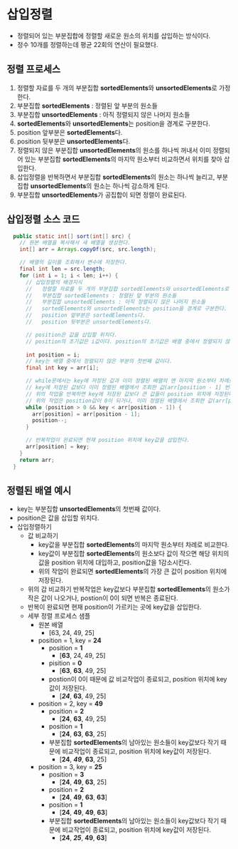 # 삽입정렬

- 정렬되어 있는 부분집합에 정렬할 새로운 원소의 위치를 삽입하는 방식이다.
- 정수 10개를 정렬하는데 평균 22회의 연산이 필요했다.

## 정렬 프로세스

1. 정렬할 자료를 두 개의 부분집합 **sortedElements**와 **unsortedElements**로 가정한다.
2. 부분집합 **sortedElements** : 정렬된 앞 부분의 원소들
3. 부분집합 **unsortedElements** : 아직 정렬되지 않은 나머지 원소들
4. **sortedElements**와 **unsortedElements**는 position을 경계로 구분한다.
5. position 앞부분은 **sortedElements**다.
6. position 뒷부분은 **unsortedElements**다.
7. 정렬되지 않은 부분집합 **unsortedElements**의 원소를 하나씩 꺼내서 이미 정렬되어 있는 부분집합 **sortedElements**의 마지막 원소부터 비교하면서 위치를 찾아 삽입한다.
8. 삽입정렬을 반복하면서 부분집합 **sortedElements**의 원소는 하나씩 늘리고, 부분집합 **unsortedElements**의 원소는 하나씩 감소하게 된다.
9. 부분집합 **unsortedElements**가 공집합이 되면 정렬이 완료된다.

## 삽입정렬 소스 코드

```java
  public static int[] sort(int[] src) {
    // 원본 배열을 복사해서 새 배열을 생성한다.
    int[] arr = Arrays.copyOf(src, src.length);

    // 배열의 길이를 조회해서 변수에 저장한다.
    final int len = src.length;
    for (int i = 1; i < len; i++) {
      // 삽입정렬의 배경지식
      //   정렬할 자료를 두 개의 부분집합 sortedElements와 unsortedElements로 가정한다.
      //   부분집합 sortedElements : 정렬된 앞 부분의 원소들
      //   부분집합 unsortedElements : 아직 정렬되지 않은 나머지 원소들
      //   sortedElements와 unsortedElements는 position을 경계로 구분한다.
      //   position 앞부분은 sortedElements다.
      //   position 뒷부분은 unsortedElements다.

      // position은 값을 삽입할 위치다.
      // position의 초기값은 i값이다. position의 초기값은 배열 중에서 정렬되지 않는 부분의 첫번째 index이기도 하다.
      
      int position = i;
      // key는 배열 중에서 정렬되지 않은 부분의 첫번째 값이다.
      final int key = arr[i];

      // while문에서는 key에 저장된 값과 이미 정렬된 배열의 맨 마지막 원소부터 차례로 비교하는 작업을 반복한다.
      // key에 저장된 값보다 이미 정렬된 배열에서 조회한 값(arr[position - 1] 번째 값)이 크면 현재 position 위치에 arr[position - 1]값을 대입하고, position의 1감소시킨다.
      // 위의 작업을 반복하면 key에 저장된 값보다 큰 값들이 position 위치에 저장된다. position값이 1씩 감소하기 때문에 반복을 수행할 수록 저장되는 위치는 계속 앞쪽으로 이동된다. 
      // 위의 작업은 position값이 0이 되거나, 이미 정렬된 배열에서 조회한 값(arr[position - 1] 번째 값)이 key에 저장된 값보다 작으면 종료된다.
      while (position > 0 && key < arr[position - 1]) {
        arr[position] = arr[position - 1];
        position--;
      }

      // 반복작업이 완료되면 현재 position 위치에 key값을 삽입한다.
      arr[position] = key;
    }
    return arr;
  }
```

## 정렬된 배열 예시

- key는 부분집합 **unsortedElements**의 첫번째 값이다.
- position은 값을 삽입할 위치다.
- 삽입정렬하기
  - 값 비교하기
    - key값을 부분집합 **sortedElements**의 마지막 원소부터 차례로 비교한다.
    - key값이 부분집합 **sortedElements**의 원소보다 값이 작으면 해당 위치의 값을 position 위치에 대입하고, position값을 1감소시킨다.
    - 위의 작업이 완료되면 **sortedElements**의 가장 큰 값이 position 위치에 저장된다.
  - 위의 갑 비교하기 반복작업은 key값보다 부분집합 **sortedElements**의 원소가 작은 값이 나오거나, postion이 0이 되면 반복은 종료된다.
  - 반복이 완료되면 현재 position이 가르키는 곳에 key값을 삽입한다.
  - 세부 정렬 프로세스 샘플
    - 원본 배열
      - [63, 24, 49, 25]
    - position = 1, key = **24**
      - position = **1**
        - [**63**, 24, 49, 25]
      - pisition = **0**
        - [**63**, **63**, 49, 25]
      - postion이 0이 때문에 값 비교작업이 종료되고, position 위치에 key값이 저장된다.
        - [**_24_**, **63**, 49, 25]
    - position = 2, key = **49**
      - position = **2**
        - [**24**, **63**, 49, 25]
      - position = **1**
        - [**24**, **63**, **63**, 25]
      - 부분집합 **sortedElements**의 남아있는 원소들이 key값보다 작기 때문에 비교작업이 종료되고, position 위치에 key값이 저장된다.
        - [**24**, **_49_**, **63**, 25]
    - position = 3, key = **25**
      - position = **3**
        - [**24**, **49**, **63**, 25]
      - position = **2**
        - [**24**, **49**, **63**, **63**]
      - position = **1**
        - [**24**, **49**, **49**, **63**]
      - 부분집합 **sortedElements**의 남아있는 원소들이 key값보다 작기 때문에 비교작업이 종료되고, position 위치에 key값이 저장된다.
        - [**24**, **_25_**, **49**, **63**]
